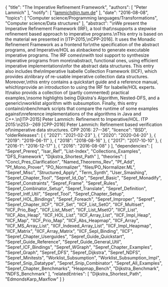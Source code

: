 {
    "title": "The Imperative Refinement Framework",
    "authors": [
        "Peter Lammich"
    ],
    "notify": [
        "lammich@in.tum.de"
    ],
    "date": "2016-08-08",
    "topics": [
        "Computer science/Programming languages/Transformations",
        "Computer science/Data structures"
    ],
    "abstract": "\nWe present the Imperative Refinement Framework (IRF), a tool that\nsupports a stepwise refinement based approach to imperative programs.\nThis entry is based on the material we presented in [ITP-2015,\nCPP-2016].  It uses the Monadic Refinement Framework as a frontend for\nthe specification of the abstract programs, and Imperative/HOL as a\nbackend to generate executable imperative programs.  The IRF comes\nwith tool support to synthesize imperative programs from more\nabstract, functional ones, using efficient imperative implementations\nfor the abstract data structures.  This entry also includes the\nImperative Isabelle Collection Framework (IICF), which provides a\nlibrary of re-usable imperative collection data structures.  Moreover,\nthis entry contains a quickstart guide and a reference manual, which\nprovide an introduction to using the IRF for Isabelle/HOL experts. It\nalso provids a collection of (partly commented) practical examples,\nsome highlights being Dijkstra's Algorithm, Nested-DFS, and a generic\nworklist algorithm with subsumption.  Finally, this entry contains\nbenchmark scripts that compare the runtime of some examples against\nreference implementations of the algorithms in Java and C++.\n[ITP-2015] Peter Lammich: Refinement to Imperative/HOL. ITP 2015:\n253--269  [CPP-2016] Peter Lammich: Refinement based verification of\nimperative data structures. CPP 2016: 27--36",
    "licence": "BSD",
    "olderReleases": [
        {
            "2021": "2021-02-23"
        },
        {
            "2020": "2020-04-20"
        },
        {
            "2019": "2019-06-11"
        },
        {
            "2018": "2018-08-16"
        },
        {
            "2017": "2017-10-10"
        },
        {
            "2016-1": "2016-12-17"
        },
        {
            "2016": "2016-08-08"
        }
    ],
    "dependencies": [
        "Sepref_Prereq",
        "Isar_Ref",
        "List-Index",
        "Collections_Examples",
        "DFS_Framework",
        "Dijkstra_Shortest_Path"
    ],
    "theories": [
        "Concl_Pres_Clarification",
        "Named_Theorems_Rev",
        "Pf_Add",
        "Pf_Mono_Prover",
        "PO_Normalizer",
        "files/PO_Normalizer.ML",
        "Sepref_Misc",
        "Structured_Apply",
        "Term_Synth",
        "User_Smashing",
        "Sepref_Chapter_Tool",
        "Sepref_Id_Op",
        "Sepref_Basic",
        "Sepref_Monadify",
        "Sepref_Constraints",
        "Sepref_Frame",
        "Sepref_Rules",
        "Sepref_Combinator_Setup",
        "Sepref_Translate",
        "Sepref_Definition",
        "Sepref_Intf_Util",
        "Sepref_Tool",
        "Sepref_Chapter_Setup",
        "Sepref_HOL_Bindings",
        "Sepref_Foreach",
        "Sepref_Improper",
        "Sepref",
        "Sepref_Chapter_IICF",
        "IICF_Set",
        "IICF_List_SetO",
        "IICF_Multiset",
        "IICF_Prio_Bag",
        "IICF_List_Mset",
        "IICF_List_MsetO",
        "IICF_List",
        "IICF_Abs_Heap",
        "IICF_HOL_List",
        "IICF_Array_List",
        "IICF_Impl_Heap",
        "IICF_Map",
        "IICF_Prio_Map",
        "IICF_Abs_Heapmap",
        "IICF_Array",
        "IICF_MS_Array_List",
        "IICF_Indexed_Array_List",
        "IICF_Impl_Heapmap",
        "IICF_Matrix",
        "IICF_Array_Matrix",
        "IICF_Sepl_Binding",
        "IICF",
        "Sepref_Chapter_Userguides",
        "Sepref_Guide_Quickstart",
        "Sepref_Guide_Reference",
        "Sepref_Guide_General_Util",
        "Sepref_ICF_Bindings",
        "Sepref_WGraph",
        "Sepref_Chapter_Examples",
        "Sepref_Graph",
        "Sepref_DFS",
        "Sepref_Dijkstra",
        "Sepref_NDFS",
        "Sepref_Minitests",
        "Worklist_Subsumption",
        "Worklist_Subsumption_Impl",
        "Sepref_Snip_Datatype",
        "Sepref_Snip_Combinator",
        "Sepref_All_Examples",
        "Sepref_Chapter_Benchmarks",
        "Heapmap_Bench",
        "Dijkstra_Benchmark",
        "NDFS_Benchmark"
    ],
    "relatedEntries": [
        "Dijkstra_Shortest_Path",
        "EdmondsKarp_Maxflow"
    ]
}